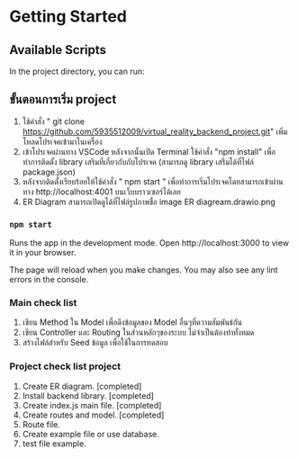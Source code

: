 

# Getting Started 


## Available Scripts

In the project directory, you can run:

## ขั้นตอนการเริ่ม project
1. ใช้คำสั่ง  " git clone https://github.com/5935512009/virtual_reality_backend_project.git" เพิ่มโหลดโปรเจคเข้ามาในเครื่อง
2. เข้าโปรเจคผ่านทาง VSCode หลังจากนั้นเปิด Terminal ใช้คำสั่ง "npm install" เพื่อทำการติดตั้ง library เสริมที่เกี่ยวกับกับโปรเจค (สามารถดู library เสรืมได้ที่ไฟล์ package.json)
3. หลังจากติดตั้งเรียบร้อยให้ใช้คำสั่ง " npm start " เพื่อทำการเริ่มโปรเจคโดยสามารถเข้าผ่านทาง http://localhost:4001 บนเว็บบราวเซอร์ได้เลย
4. ER Diagram สามารถเปิดดูได้ที่ไฟล์รูปภาพชื่อ image ER diagream.drawio.png
### `npm start`
Runs the app in the development mode.
Open http://localhost:3000 to view it in your browser.

The page will reload when you make changes.
You may also see any lint errors in the console.

### Main check list
1. เขียน Method ใน Model เพื่อดึงข้อมูลของ Model อื่นๆที่ความสัมพันธ์กัน 
2. เขียน Controller และ Routing ในส่วนหลักๆของระบบ ไม่จำเป็นต้องทำทั้งหมด
3. สร้างไฟล์สำหรับ Seed ข้อมูล เพื่อใช้ในการทดสอบ

### Project check list project
1. Create ER diagram.                   [completed]
2. Install backend library.             [completed]
3. Create index.js main file.           [completed]
4. Create routes and model.             [completed]
5. Route file. 
6. Create example file or use database.
7. test file example.
